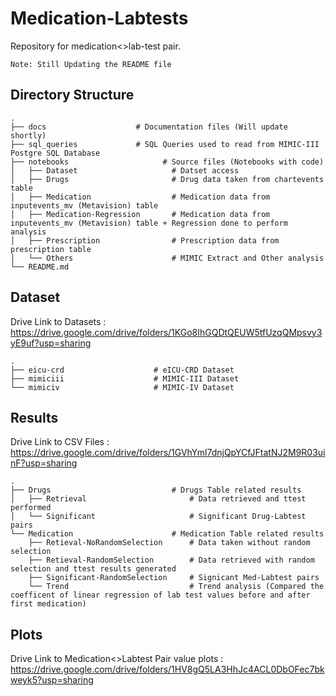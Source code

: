 # Medication-Labtests
Repository for medication<>lab-test pair.

`Note: Still Updating the README file`

## Directory Structure

    .
    ├── docs                    # Documentation files (Will update shortly)
    ├── sql_queries             # SQL Queries used to read from MIMIC-III Postgre SQL Database
    ├── notebooks                     # Source files (Notebooks with code)
    │   ├── Dataset                     # Datset access
    │   ├── Drugs                       # Drug data taken from chartevents table
    │   ├── Medication                  # Medication data from inputevents_mv (Metavision) table
    │   ├── Medication-Regression       # Medication data from inputevents_mv (Metavision) table + Regression done to perform analysis
    │   ├── Prescription                # Prescription data from prescription table
    │   └── Others                      # MIMIC Extract and Other analysis
    └── README.md

## Dataset
Drive Link to Datasets : https://drive.google.com/drive/folders/1KGo8IhGQDtQEUW5tfUzqQMpsvy3yE9uf?usp=sharing

    .
    ├── eicu-crd                    # eICU-CRD Dataset
    ├── mimiciii                    # MIMIC-III Dataset
    └── mimiciv                     # MIMIC-IV Dataset
    

## Results
Drive Link to CSV Files : https://drive.google.com/drive/folders/1GVhYml7dnjQpYCfJFtatNJ2M9R03uinF?usp=sharing

    .
    ├── Drugs                           # Drugs Table related results 
    │   ├── Retrieval                       # Data retrieved and ttest performed                 
    │   └── Significant                     # Significant Drug-Labtest pairs      
    └── Medication                      # Medication Table related results 
        ├── Retieval-NoRandomSelection      # Data taken without random selection
        ├── Retieval-RandomSelection        # Data retrieved with random selection and ttest results generated
        ├── Significant-RandomSelection     # Signicant Med-Labtest pairs
        └── Trend                           # Trend analysis (Compared the coefficent of linear regression of lab test values before and after first medication) 

## Plots
Drive Link to Medication<>Labtest Pair value plots : https://drive.google.com/drive/folders/1HV8gQ5LA3HhJc4ACL0DbOFec7bkweyk5?usp=sharing
